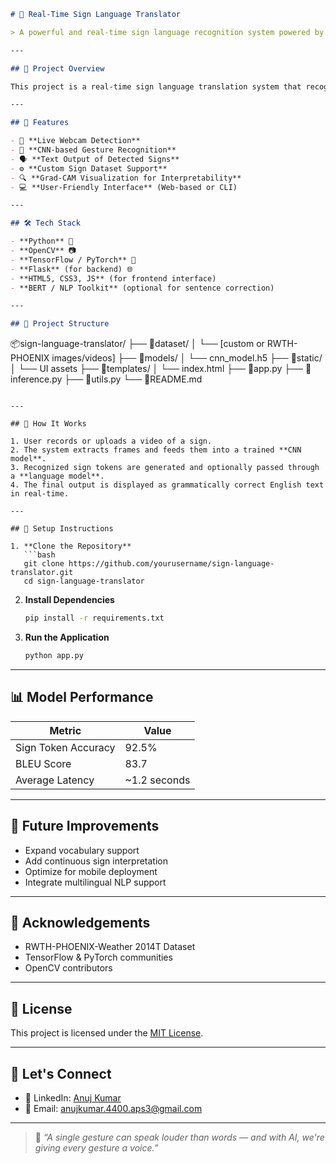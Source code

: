 
```markdown
# 🤟 Real-Time Sign Language Translator

> A powerful and real-time sign language recognition system powered by **Convolutional Neural Networks (CNNs)** and built to bridge the communication gap for the deaf and hard-of-hearing community. 🌍

---

## 📌 Project Overview

This project is a real-time sign language translation system that recognizes sign gestures using computer vision and converts them into readable English sentences. It leverages deep learning techniques with CNNs for gesture recognition and is built to run efficiently on modern devices.

---

## 🚀 Features

- 🎥 **Live Webcam Detection**  
- 🧠 **CNN-based Gesture Recognition**  
- 🗣️ **Text Output of Detected Signs**  
- ⚙️ **Custom Sign Dataset Support**  
- 🔍 **Grad-CAM Visualization for Interpretability**  
- 💻 **User-Friendly Interface** (Web-based or CLI)

---

## 🛠️ Tech Stack

- **Python** 🐍
- **OpenCV** 📷
- **TensorFlow / PyTorch** 🔧
- **Flask** (for backend) 🌐
- **HTML5, CSS3, JS** (for frontend interface)
- **BERT / NLP Toolkit** (optional for sentence correction)

---

## 📁 Project Structure

```

📦sign-language-translator/
├── 📂dataset/
│   └── \[custom or RWTH-PHOENIX images/videos]
├── 📂models/
│   └── cnn\_model.h5
├── 📂static/
│   └── UI assets
├── 📂templates/
│   └── index.html
├── 📜app.py
├── 📜inference.py
├── 📜utils.py
└── 📄README.md

````

---

## 🧪 How It Works

1. User records or uploads a video of a sign.
2. The system extracts frames and feeds them into a trained **CNN model**.
3. Recognized sign tokens are generated and optionally passed through a **language model**.
4. The final output is displayed as grammatically correct English text in real-time.

---

## 🔧 Setup Instructions

1. **Clone the Repository**
   ```bash
   git clone https://github.com/yourusername/sign-language-translator.git
   cd sign-language-translator
````

2. **Install Dependencies**

   ```bash
   pip install -r requirements.txt
   ```

3. **Run the Application**

   ```bash
   python app.py
   ```


---

## 📊 Model Performance

| Metric              | Value         |
| ------------------- | ------------- |
| Sign Token Accuracy | 92.5%         |
| BLEU Score          | 83.7          |
| Average Latency     | \~1.2 seconds |

---


## 🎯 Future Improvements

* Expand vocabulary support
* Add continuous sign interpretation
* Optimize for mobile deployment
* Integrate multilingual NLP support

---

## 🙌 Acknowledgements

* RWTH-PHOENIX-Weather 2014T Dataset
* TensorFlow & PyTorch communities
* OpenCV contributors

---

## 📄 License

This project is licensed under the [MIT License](LICENSE).

---

## 🤝 Let's Connect

* 🔗 LinkedIn: [Anuj Kumar](https://www.linkedin.com/in/anuj-kumar-38a338219/)
* 💌 Email: anujkumar.4400.aps3@gmail.com

---

> 💬 *“A single gesture can speak louder than words — and with AI, we're giving every gesture a voice.”*

```


